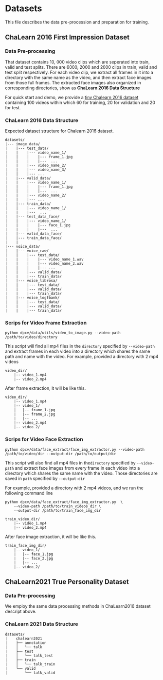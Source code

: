 # Datasets
This file describes the data pre-procession and preparation for training.
## ChaLearn 2016 First Impression Dataset
### Data Pre-processing 
That dataset contains 10, 000 video clips which are seperated into train, valid and test splits. There are 6000, 2000 and 2000 
clips in train, valid and test split respectively. For each video clip, we extract all frames in it into a directory with 
the same name as the video, and then extract face images from those full frames. The extracted face images also organized 
in corresponding directories, show as **ChaLearn 2016 Data Structure**

For quick start and demo, we provide a [tiny Chalearn 2016 dataset](https://drive.google.com/file/d/1S87nJFLz9ygzw2Ep_rJUXzzWFfdz15an/view?usp=sharing) containing 100 videos within which 60 for 
training, 20 for validation and 20 for test.

### ChaLearn 2016 Data Structure
Expected dataset structure for Chalearn 2016 dataset. 
```
datasets/
|--- image_data/
|    |--- test_data/
|    |    |--- video_name_1/
|    |    |    |--- frame_1.jpg
|    |    |    |---  ...
|    |    |--- video_name_2/
|    |    |--- video_name_3/
|    |    |--- ...
|    |--- valid_data/
|    |    |--- video_name_1/
|    |    |    |--- frame_1.jpg
|    |    |    |---  ...
|    |    |--- video_name_2/
|    |    |--- ...
|    |--- train_data/
|    |    |--- video_name_1/
|    |    |---  ...
|    |--- test_data_face/
|    |    |--- video_name_1/
|    |    |    |--- face_1.jpg
|    |    |    |---  ...    
|    |--- valid_data_face/
|    |--- train_data_face/
|    |
|--- voice_data/
|    |--- voice_raw/
|    |    |--- test_data/
|    |    |    |--- video_name_1.wav
|    |    |    |--- video_name_2.wav  
|    |    |    |--- ...
|    |    |--- valid_data/
|    |    |--- train_data/   
|    |--- voice_librosa/
|    |    |--- test_data/
|    |    |--- valid_data/
|    |    |--- train_data/
|    |--- voice_logfbank/
|    |    |--- test_data/
|    |    |--- valid_data/
|    |    |--- train_data/

```
### Scrips for Video Frame Extraction

```shell
python dpcv/data/utils/video_to_image.py --video-path /path/to/video/directory
```
This script will find all mp4 files in the `directory` specified by `--video-path` and extract frames in each video into a
directory which shares the same path and name with the video. For example, provided a directory with 2 mp4 videos
```
video_dir/
    |-- video_1.mp4
    |-- video_2.mp4
```
After frame extraction, it will be like this.
```
video_dir/
    |-- video_1.mp4
    |-- video_1/
    |   |-- frame_1.jpg
    |   |-- frame_2.jpg
    |   |-- ...
    |-- video_2.mp4
    |-- video_2/
```


### Scrips for Video Face Extraction
```shell
python dpcv/data/face_extract/face_img_extractor.py --video-path /path/to/video/dir --output-dir /path/to/output/dir 
```

This script will also find all mp4 files in the`directory` specified by `--video-path` and extract face images from 
every frame in each video into a directory which shares the same name with the video. Those directories are saved in 
`path` specified by `--output-dir`

For example, provided a directory with 2 mp4 videos, and we run the following command line
```shell
python dpcv/data/face_extract/face_img_extractor.py  \
    --video-path /path/to/train_videos_dir \ 
    --output-dir /path/to/train_face_img_dir 
```
```
train_video_dir/
    |-- video_1.mp4
    |-- video_2.mp4
```
After face image extraction, it will be like this.
```
train_face_img_dir/
    |-- video_1/
    |   |-- face_1.jpg
    |   |-- face_2.jpg
    |   |-- ...
    |-- video_2/
```

## ChaLearn2021 True Personality Dataset
### Data Pre-processing
We employ the same data processing methods in ChaLearn2016 dataset descript above.

### ChaLearn 2021 Data Structure
```
datasets/
|    chalearn2021
|    ├── annotation
|    │   └── talk
|    ├── test
|    │   └── talk_test
|    ├── train
|    │   └── talk_train
|    └── valid
|        └── talk_valid


```